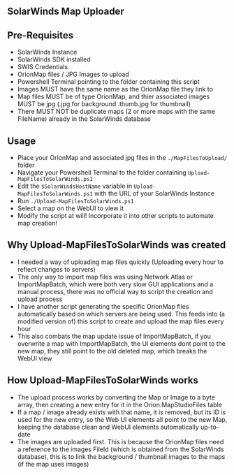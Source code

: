 ## SolarWinds Map Uploader
## Pre-Requisites
- SolarWinds Instance
- SolarWinds SDK installed
- SWIS Credentials
- OrionMap files / JPG Images to upload
- Powershell Terminal pointing to the folder containing this script
- Images MUST have the same name as the OrionMap file they link to
- Map files MUST be of type OrionMap, and thier associated images MUST be jpg (.jpg for background .thumb.jpg for thumbnail)
- There MUST NOT be duplicate maps (2 or more maps with the same FileName) already in the SolarWinds database

## Usage
- Place your OrionMap and associated jpg files in the `./MapFilesToUpload/` folder
- Navigate your Powershell Terminal to the folder containing `Upload-MapFilesToSolarWinds.ps1`
- Edit the `$SolarWindsHostName` variable in `Upload-MapFilesToSolarWinds.ps1` with the URL of your SolarWinds Instance
- Run `./Upload-MapFilesToSolarWinds.ps1`
- Select a map on the WebUI to view it
- Modify the script at will! Incorporate it into other scripts to automate map creation!


## Why Upload-MapFilesToSolarWinds was created
- I needed a way of uploading map files quickly (Uploading every hour to reflect changes to servers)
- The only way to import map files was using Network Atlas or ImportMapBatch, which were both very slow GUI applications and a manual process, there was no official way to script the creation and upload process
- I have another script generating the specific OrionMap files automatically based on which servers are being used. This feeds into (a modified version of) this script to create and upload the map files every hour
- This also combats the map update issue of ImportMapBatch, if you overwrite a map with ImportMapBatch, the UI elements dont point to the new map, they still point to the old deleted map, which breaks the WebUI view

## How Upload-MapFilesToSolarWinds works
- The upload process works by converting the Map or Image to a byte array, then creating a new entry for it in the Orion.MapStudioFiles table
- If a map / image already exists with that name, it is removed, but its ID is used for the new entry, so the Web UI elements all point to the new Map, keeping the database clean and WebUI elements automatically up-to-date
- The images are uploaded first. This is because the OrionMap files need a reference to the images FileId (which is obtained from the SolarWinds database), this is to link the background / thumbnail images to the maps (if the map uses images)